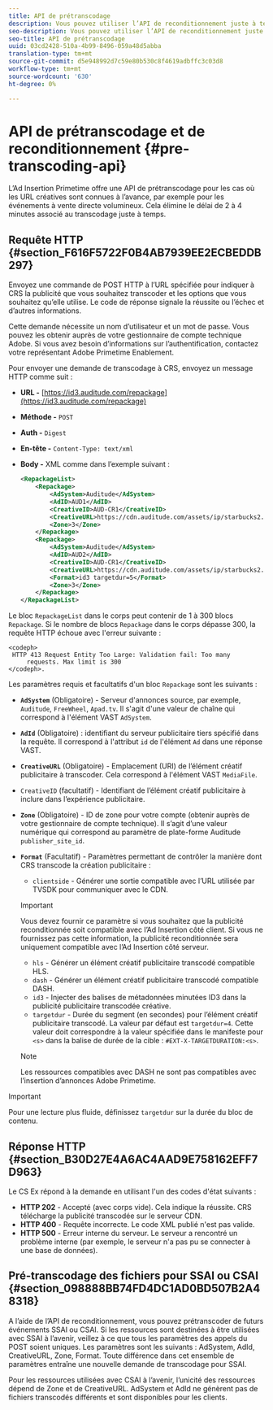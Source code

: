 ```yaml
---
title: API de prétranscodage
description: Vous pouvez utiliser l’API de reconditionnement juste à temps pour transcoder les éléments créatifs à l’avance, de sorte qu’une version compatible avec le contenu soit disponible si nécessaire, éliminant ainsi le délai de 2 à 4 minutes associé au reconditionnement juste à temps (JIT).
seo-description: Vous pouvez utiliser l’API de reconditionnement juste à temps pour transcoder les éléments créatifs à l’avance, de sorte qu’une version compatible avec le contenu soit disponible si nécessaire, éliminant ainsi le délai de 2 à 4 minutes associé au reconditionnement juste à temps (JIT).
seo-title: API de prétranscodage
uuid: 03cd2428-510a-4b99-8496-059a48d5abba
translation-type: tm+mt
source-git-commit: d5e948992d7c59e80b530c8f4619adbffc3c03d8
workflow-type: tm+mt
source-wordcount: '630'
ht-degree: 0%

---
```



# API de prétranscodage et de reconditionnement {#pre-transcoding-api}

L’Ad Insertion Primetime offre une API de prétranscodage pour les cas où les URL créatives sont connues à l’avance, par exemple pour les événements à vente directe volumineux.  Cela élimine le délai de 2 à 4 minutes associé au transcodage juste à temps.

## Requête HTTP {#section_F616F5722F0B4AB7939EE2ECBEDDB297}

Envoyez une commande de POST HTTP à l’URL spécifiée pour indiquer à CRS la publicité que vous souhaitez transcoder et les options que vous souhaitez qu’elle utilise. Le code de réponse signale la réussite ou l’échec et d’autres informations.

Cette demande nécessite un nom d’utilisateur et un mot de passe. Vous pouvez les obtenir auprès de votre gestionnaire de compte technique Adobe. Si vous avez besoin d’informations sur l’authentification, contactez votre représentant Adobe Primetime Enablement.

Pour envoyer une demande de transcodage à CRS, envoyez un message HTTP comme suit :

* **URL -** [https://id3.auditude.com/repackage](https://id3.auditude.com/repackage)

* **Méthode -** `POST`

* **Auth -** `Digest`

* **En-tête -** `Content-Type: text/xml`

* **Body -** XML comme dans l’exemple suivant :

   ```xml
   <RepackageList>
       <Repackage>
           <AdSystem>Auditude</AdSystem>
           <AdID>AUD1</AdID>
           <CreativeID>AUD-CR1</CreativeID>
           <CreativeURL>https://cdn.auditude.com/assets/ip/starbucks2.mp4</CreativeURL>
           <Zone>3</Zone>
       </Repackage>
       <Repackage>
           <AdSystem>Auditude</AdSystem>
           <AdID>AUD2</AdID>
           <CreativeID>AUD-CR1</CreativeID>
           <CreativeURL>https://cdn.auditude.com/assets/ip/starbucks2.mp4</CreativeURL>
           <Format>id3 targetdur=5</Format>
           <Zone>3</Zone>
       </Repackage>
   </RepackageList>
   ```

Le bloc `RepackageList` dans le corps peut contenir de 1 à 300 blocs `Repackage`. Si le nombre de blocs `Repackage` dans le corps dépasse 300, la requête HTTP échoue avec l&#39;erreur suivante :

```
<codeph>
 HTTP 413 Request Entity Too Large: Validation fail: Too many
     requests. Max limit is 300
</codeph>.
```


Les paramètres requis et facultatifs d&#39;un bloc `Repackage` sont les suivants :

* **`AdSystem`** (Obligatoire) - Serveur d&#39;annonces source, par exemple,  `Auditude`,  `FreeWheel`,  `Apad.tv`. Il s&#39;agit d&#39;une valeur de chaîne qui correspond à l&#39;élément VAST `AdSystem`.

* **`AdId`** (Obligatoire) : identifiant du serveur publicitaire tiers spécifié dans la requête. Il correspond à l&#39;attribut `id` de l&#39;élément `Ad` dans une réponse VAST.

* **`CreativeURL`** (Obligatoire) - Emplacement (URI) de l’élément créatif publicitaire à transcoder. Cela correspond à l&#39;élément VAST `MediaFile`.

* `CreativeID` (facultatif) - Identifiant de l’élément créatif publicitaire à inclure dans l’expérience publicitaire.
* **`Zone`** (Obligatoire) - ID de zone pour votre compte (obtenir auprès de votre gestionnaire de compte technique). Il s’agit d’une valeur numérique qui correspond au paramètre de plate-forme Auditude `publisher_site_id`.

* **`Format`** (Facultatif) - Paramètres permettant de contrôler la manière dont CRS transcode la création publicitaire :

   * `clientside` - Générer une sortie compatible avec l’URL utilisée par TVSDK pour communiquer avec le CDN.
   >[!IMPORTANT]
   >
   >Vous devez fournir ce paramètre si vous souhaitez que la publicité reconditionnée soit compatible avec l’Ad Insertion côté client. Si vous ne fournissez pas cette information, la publicité reconditionnée sera uniquement compatible avec l’Ad Insertion côté serveur.

   * `hls` - Générer un élément créatif publicitaire transcodé compatible HLS.
   * `dash` - Générer un élément créatif publicitaire transcodé compatible DASH.
   * `id3` - Injecter des balises de métadonnées minutées ID3 dans la publicité publicitaire transcodée créative.
   * `targetdur` - Durée du segment (en secondes) pour l’élément créatif publicitaire transcodé. La valeur par défaut est `targetdur=4`. Cette valeur doit correspondre à la valeur spécifiée dans le manifeste pour `<s>` dans la balise de durée de la cible : `#EXT-X-TARGETDURATION:<s>`.

   >[!NOTE]
   >
   >Les ressources compatibles avec DASH ne sont pas compatibles avec l’insertion d’annonces Adobe Primetime.

>[!IMPORTANT]
>
>Pour une lecture plus fluide, définissez `targetdur` sur la durée du bloc de contenu.

## Réponse HTTP {#section_B30D27E4A6AC4AAD9E758162EFF7D963}

Le CS Ex répond à la demande en utilisant l&#39;un des codes d&#39;état suivants :

* **HTTP 202** - Accepté (avec corps vide). Cela indique la réussite. CRS télécharge la publicité transcodée sur le serveur CDN.
* **HTTP 400**  - Requête incorrecte. Le code XML publié n&#39;est pas valide.
* **HTTP 500**  - Erreur interne du serveur. Le serveur a rencontré un problème interne (par exemple, le serveur n&#39;a pas pu se connecter à une base de données).

## Pré-transcodage des fichiers pour SSAI ou CSAI {#section_098888BB74FD4DC1AD0BD507B2A48318}

A l’aide de l’API de reconditionnement, vous pouvez prétranscoder de futurs événements SSAI ou CSAI. Si les ressources sont destinées à être utilisées avec SSAI à l’avenir, veillez à ce que tous les paramètres des appels du POST soient uniques. Les paramètres sont les suivants : AdSystem, AdId, CreativeURL, Zone, Format. Toute différence dans cet ensemble de paramètres entraîne une nouvelle demande de transcodage pour SSAI.

Pour les ressources utilisées avec CSAI à l’avenir, l’unicité des ressources dépend de Zone et de CreativeURL. AdSystem et AdId ne génèrent pas de fichiers transcodés différents et sont disponibles pour les clients.

